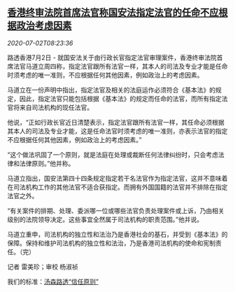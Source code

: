 <!--1593680098000-->
[香港终审法院首席法官称国安法指定法官的任命不应根据政治考虑因素](https://cn.reuters.com/article/hk-judge-security-law-0702-idCNKBS243106)
------

<div><i>2020-07-02T08:23:36</i></div><div class="StandardArticleBody_body"><p>路透香港7月2日 - 就国安法关于由行政长官指定法官审理案件，香港终审法院首席法官马道立周四称，指定法官跟所有法官一样，其本人的司法及专业才能是任命时须考虑的唯一准则，不应根据任何其他因素，例如政治上的考虑因素。 </p><p>马道立在一份声明中指出，指定法官及相关的法庭运作必须符合《基本法》的规定，因此，指定法官只能包括根据《基本法》的规定而任命的法官，而所有指定法官将来自司法机构的现任法官。 </p><p>他说，“正如行政长官近日清楚表示，指定法官跟所有法官一样，其任命必须根据其本人的司法及专业才能，这是任命法官时须考虑的唯一准则，亦表示法官的指定不应根据任何其他因素，例如政治上的考虑因素。” </p><p>“这个做法巩固了一个原则，就是法庭在处理或裁断任何法律纠纷时，只会考虑法律和法律原则。”他并称。 </p><p>马道立指出，国安法第四十四条规定指定若干名法官作为指定法官，这并不意味着在司法机构工作的其他法官不适合获指定。而拥有外国国籍的法官并不排除在指定法官之外。 </p><p>“有关案件的排期、处理、委派哪一位或哪些法官负责处理案件或上诉，乃由相关级别的法院领导决定。这些事宜全然属于司法机构的职责范围。”他并说。 </p><p>马道立重申，司法机构的独立性和法治乃是香港社会的基石，并受到《基本法》的保障。保持和维护司法机构的独立性和法治，乃是香港司法机构的使命和宪制责任。（完） </p><div class="Attribution_container"><div class="Attribution_attribution"><p class="Attribution_content">记者 雷美珍；审校 杨淑祯 </p></div></div><div class="StandardArticleBody_trustBadgeContainer"><span class="StandardArticleBody_trustBadgeTitle">我们的标准：</span><span class="trustBadgeUrl"><a href="https://www.thomsonreuters.cn/content/dam/openweb/documents/pdf/china/brochures/about-us-1.pdf">汤森路透“信任原则”</a></span></div></div>
